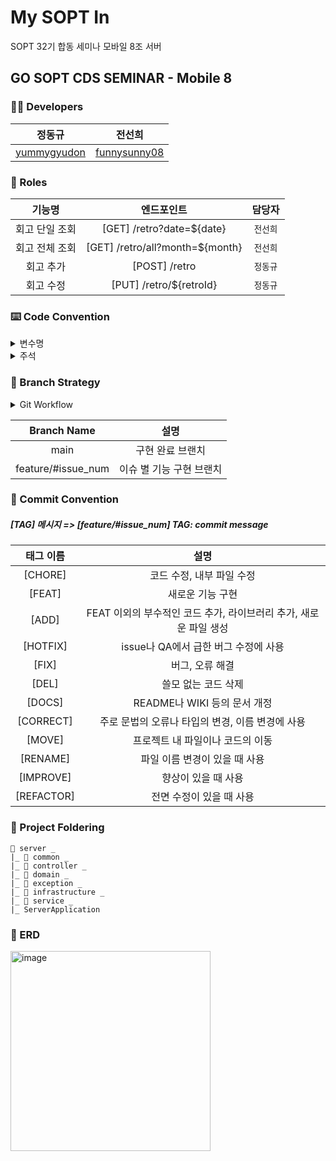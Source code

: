 # My SOPT In
SOPT 32기 합동 세미나 모바일 8조 서버

## GO SOPT CDS SEMINAR - Mobile 8
### 🧑‍💻 Developers
| 정동규 | 전선희 |
| :---: | :---: | 
|[yummygyudon](https://github.com/yummygyudon)|[funnysunny08](https://github.com/funnysunny08)| 

 ### 🐾 Roles
| 기능명 | 엔드포인트 | 담당자 |
| :-----: | :---: | :---: |
| 회고 단일 조회 | [GET] /retro?date=${date} | `전선희` | 
| 회고 전체 조회 | [GET] /retro/all?month=${month} | `전선희` | 
| 회고 추가 | [POST] /retro | `정동규` | 
| 회고 수정 | [PUT] /retro/${retroId} | `정동규` | 

### ⌨️ Code Convention

<details>
<summary>변수명</summary>   
<div markdown="1">
 
 1. Camel Case 사용 
   - lower Camel Case
 2. 함수의 경우 "동사+명사" 사용 
   - ex) getStatus()
 3. flag로 사용 되는 변수는 조동사 + flag 종류로 구성 
   - ex) isExist
 4. 약어는 되도록 사용하지 않는다.
   - 부득이하게 약어가 필요하다고 판단되는 경우 팀원과 상의를 거친다.
 
</div>
</details>

<details>
<summary>주석</summary>
<div markdown="1">       

 1. 한줄 주석은 // 를 사용한다.
  ```java
    // 한줄 주석일 때
    /**
    * 여러줄
    * 주석일 때
    */
  ```
 2. Bracket 사용 시 내부에 주석을 작성한다.
  ```java
    if (a == 5) {
	  // 주석
    }
  ```
 
</div>
</details>

### 🌿 Branch Strategy

<details>
<summary>Git Workflow</summary>
<div markdown="1">       

```
main → feature/#issue_num
issue_num : issue 번호에 맞게 생성

1. issue 생성
2. local - feature/#issue_num 에서 각자 기능 작업 (issue_num : issue 번호에 맞게 생성)
3. remote - feature/#issue_num 에 Push
4. remote - main 으로 PR
5. 코드 리뷰 후 Confirm 받고 remote - main Merge
6. remote - main 에 Merge 될 때 마다 모든 팀원 local - main pull 받아 최신 상태 유지
 ```

</div>
</details>


| Branch Name | 설명 |
| :---: | :-----: |
| main | 구현 완료 브랜치 |
| feature/#issue_num | 이슈 별 기능 구현 브랜치 |

### 📌 Commit Convention

##### [TAG] 메시지 => [feature/#issue_num] TAG: commit message

| 태그 이름  |                             설명                             |
| :--------: | :----------------------------------------------------------: |
|  [CHORE]   |                  코드 수정, 내부 파일 수정                   |
|   [FEAT]   |                       새로운 기능 구현                       |
|   [ADD]    | FEAT 이외의 부수적인 코드 추가, 라이브러리 추가, 새로운 파일 생성 |
|  [HOTFIX]  |             issue나 QA에서 급한 버그 수정에 사용             |
|   [FIX]    |                       버그, 오류 해결                        |
|   [DEL]    |                     쓸모 없는 코드 삭제                      |
|   [DOCS]   |                 README나 WIKI 등의 문서 개정                 |
| [CORRECT]  |       주로 문법의 오류나 타입의 변경, 이름 변경에 사용       |
|   [MOVE]   |               프로젝트 내 파일이나 코드의 이동               |
|  [RENAME]  |                파일 이름 변경이 있을 때 사용                 |
| [IMPROVE]  |                     향상이 있을 때 사용                      |
| [REFACTOR] |                   전면 수정이 있을 때 사용                   |

### 📁 Project Foldering
```
📁 server _
|_ 📁 common _
|_ 📁 controller _
|_ 📁 domain _
|_ 📁 exception _
|_ 📁 infrastructure _
|_ 📁 service _
|_ ServerApplication
```

### 🥫 ERD
<img width="320" alt="image" src="https://github.com/funnysunny08/Algorithm-java/assets/88873302/af3117aa-f7d8-48fb-b3a7-ff916426d76d">
